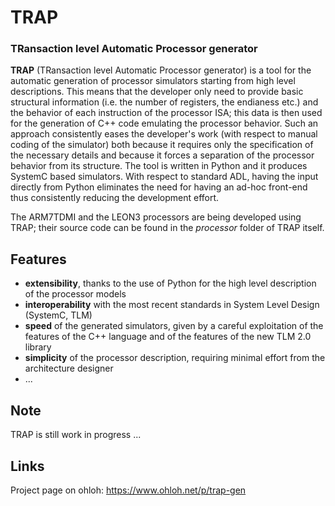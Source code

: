 # TRAP #
### TRansaction level Automatic Processor generator ###

**TRAP** (TRansaction level Automatic Processor generator) is a tool for the automatic generation of processor simulators starting from high level descriptions. This means that the developer only need to provide basic structural information (i.e. the number of registers, the endianess etc.) and the behavior of each instruction of the processor ISA; this data is then used for the generation of C++ code emulating the processor behavior. Such an approach consistently eases the developer's work (with respect to manual coding of the simulator) both because it requires only the specification of the necessary details and because it forces a separation of the processor behavior from its structure.
The tool is written in Python and it produces SystemC based simulators. With respect to standard ADL, having the input directly from Python eliminates the need for having an ad-hoc front-end thus consistently reducing the development effort.

The ARM7TDMI and the LEON3 processors are being developed using TRAP; their source code can be found in the _processor_ folder of TRAP itself.

## Features ##
  * **extensibility**, thanks to the use of Python for the high level description of the processor models
  * **interoperability** with the most recent standards in System Level Design (SystemC, TLM)
  * **speed** of the generated simulators, given by a careful exploitation of the features of the C++ language and of the features of the new TLM 2.0 library
  * **simplicity** of the processor description, requiring minimal effort from the architecture designer
  * ...

## Note ##
TRAP is still work in progress ...

## Links ##
Project page on ohloh: https://www.ohloh.net/p/trap-gen